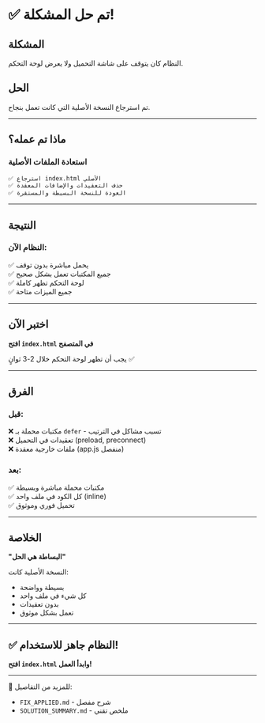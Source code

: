 # ✅ تم حل المشكلة!

## المشكلة
النظام كان يتوقف على شاشة التحميل ولا يعرض لوحة التحكم.

## الحل
تم استرجاع النسخة الأصلية التي كانت تعمل بنجاح.

---

## ماذا تم عمله؟

### استعادة الملفات الأصلية
```bash
✅ استرجاع index.html الأصلي
✅ حذف التعقيدات والإضافات المعقدة
✅ العودة للنسخة البسيطة والمستقرة
```

---

## النتيجة

### النظام الآن:
✅ يحمل مباشرة بدون توقف  
✅ جميع المكتبات تعمل بشكل صحيح  
✅ لوحة التحكم تظهر كاملة  
✅ جميع الميزات متاحة

---

## اختبر الآن

**افتح `index.html` في المتصفح**

يجب أن تظهر لوحة التحكم خلال 2-3 ثوانٍ ✅

---

## الفرق

### قبل:
❌ مكتبات محملة بـ `defer` - تسبب مشاكل في الترتيب  
❌ تعقيدات في التحميل (preload, preconnect)  
❌ ملفات خارجية معقدة (app.js منفصل)

### بعد:
✅ مكتبات محملة مباشرة وبسيطة  
✅ كل الكود في ملف واحد (inline)  
✅ تحميل فوري وموثوق

---

## الخلاصة

**"البساطة هي الحل"**

النسخة الأصلية كانت:
- بسيطة وواضحة
- كل شيء في ملف واحد
- بدون تعقيدات
- تعمل بشكل موثوق

---

## ✅ النظام جاهز للاستخدام!

**افتح `index.html` وابدأ العمل!**

---

📄 للمزيد من التفاصيل:
- `FIX_APPLIED.md` - شرح مفصل
- `SOLUTION_SUMMARY.md` - ملخص تقني
